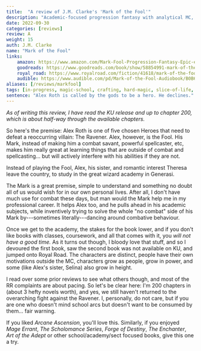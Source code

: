 ```yaml
---
title:  "A review of J.M. Clarke's 'Mark of the Fool'"
description: "Academic-focused progression fantasy with analytical MC, great characters and innovative thinking. I am such a sucker for good magic academy books, and this is one of the greats."
date: 2022-09-30
categories: [reviews]
review: A
weight: 15
auth: J.M. Clarke
name: "Mark of the Fool"
links:
    amazon: https://www.amazon.com/Mark-Fool-Progression-Fantasy-Epic-ebook/dp/B0B134YJYF
    goodreads: https://www.goodreads.com/book/show/58854991-mark-of-the-fool
    royal_road: https://www.royalroad.com/fiction/41618/mark-of-the-fool
    audible: https://www.audible.com/pd/Mark-of-the-Fool-Audiobook/B0B6JPQXR6
aliases: [/reviews/markfool]
tags: [in-progress, magic-school, crafting, hard-magic, slice-of-life, audio]
sentence: "Alex Roth is called by the gods to be a hero. He declines."
---
```


*As of writing this review, I have read the KU release and up to chapter 200, which is about half-way through the available chapters.*

So here's the premise: Alex Roth is one of five chosen Heroes that need to defeat a reoccurring villain: The Ravener. Alex, however, is the Fool. His Mark, instead of making him a combat savant, powerful spellcaster, etc, makes him really great at learning things that are outside of combat and spellcasting... but will actively interfere with his abilities if they are not.

Instead of playing the Fool, Alex, his sister, and romantic interest Theresa leave the country, to study in the great wizard academy in Generasi. 

The Mark is a great premise, simple to understand and something no doubt all of us would wish for in our own personal lives. After all, I don't have much use for combat these days, but man would the Mark help me in my professional career. It helps Alex too, and he pulls ahead in his academic subjects, while inventively trying to solve the whole "no combat" side of his Mark by---sometimes literally---dancing around combative behaviour. 

Once we get to the academy, the stakes for the book lower, and if you don't like books with classes, coursework, and all that comes with it, you *will not have a good time.* As it turns out though, I bloody love that stuff, and so I devoured the first book, saw the second book was not available on KU, and jumped onto Royal Road. The characters are distinct, people have their own motivations outside the MC, characters grow as people, grow in power, and some (like Alex's sister, Selina) also grow in height. 

I read over some prior reviews to see what others though, and most of the RR complaints are about pacing. So let's be clear here: I'm 200 chapters in (about 3 hefty novels worth), and yes, we still haven't returned to the overarching fight against the Ravener. I, personally, do not care, but if you are one who doesn't mind school arcs but doesn't want to be consumed by them... fair warning.

If you liked *Arcane Ascension*, you'll love this. Similarly, if you enjoyed *Mage Errant*, *The Scholomance Series*, *Forge of Destiny*, *The Enchanter*, *Art of the Adept* or other school/academy/sect focused books, give this one a try.